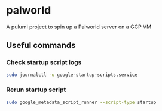 # palworld

A pulumi project to spin up a Palworld server on a GCP VM

## Useful commands

### Check startup script logs

```bash
sudo journalctl -u google-startup-scripts.service
```

### Rerun startup script

```bash
sudo google_metadata_script_runner --script-type startup
```
